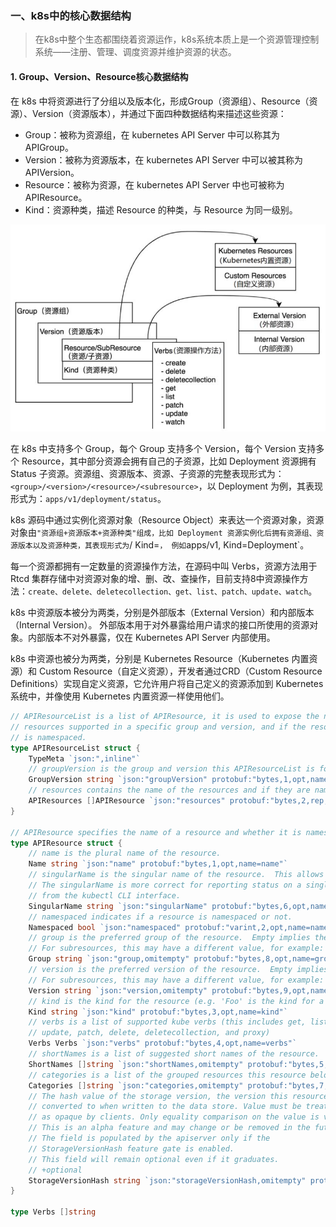 ### 一、k8s中的核心数据结构

> 在k8s中整个生态都围绕着资源运作，k8s系统本质上是一个资源管理控制系统——注册、管理、调度资源并维护资源的状态。

#### 1.  Group、Version、Resource核心数据结构

在 k8s 中将资源进行了分组以及版本化，形成Group（资源组）、Resource（资源）、Version（资源版本），并通过下面四种数据结构来描述这些资源：

- Group：被称为资源组，在 kubernetes API Server 中可以称其为 APIGroup。
- Version：被称为资源版本，在 kubernetes API Server 中可以被其称为 APIVersion。
- Resource：被称为资源，在 kubernetes API Server 中也可被称为 APIResource。
- Kind：资源种类，描述 Resource 的种类，与 Resource 为同一级别。

![Group、Version、Resource核心数据结构](./imgs/k8s资源核心数据结构.png)

在 k8s 中支持多个 Group，每个 Group 支持多个 Version，每个 Version 支持多个 Resource，其中部分资源会拥有自己的子资源，比如 Deployment 资源拥有 Status 子资源。资源组、资源版本、资源、子资源的完整表现形式为：`<group>/<version>/<resource>/<subresource>`，以 Deployment 为例，其表现形式为：`apps/v1/deployment/status`。

k8s 源码中通过实例化资源对象（Resource Object）来表达一个资源对象，资源对象由`"资源组+资源版本+资源种类"组成，比如 Deployment 资源实例化后拥有资源组、资源版本以及资源种类，其表现形式为`<group>/<version> Kind=<kind>`， 例如`apps/v1, Kind=Deployment`。

每一个资源都拥有一定数量的资源操作方法，在源码中叫 Verbs，资源方法用于 Rtcd 集群存储中对资源对象的增、删、改、查操作，目前支持8中资源操作方法：`create、delete、deletecollection、get、list、patch、update、watch`。

k8s 中资源版本被分为两类，分别是外部版本（External Version）和内部版本（Internal Version）。 外部版本用于对外暴露给用户请求的接口所使用的资源对象。内部版本不对外暴露，仅在 Kubernetes API Server 内部使用。

k8s 中资源也被分为两类，分别是 Kubernetes Resource（Kubernetes 内置资源）和 Custom Resource（自定义资源），开发者通过CRD（Custom Resource Definitions）实现自定义资源，它允许用户将自己定义的资源添加到 Kubernetes 系统中，并像使用 Kubernetes 内置资源一样使用他们。



```go
// APIResourceList is a list of APIResource, it is used to expose the name of the
// resources supported in a specific group and version, and if the resource
// is namespaced.
type APIResourceList struct {
	TypeMeta `json:",inline"`
	// groupVersion is the group and version this APIResourceList is for.
	GroupVersion string `json:"groupVersion" protobuf:"bytes,1,opt,name=groupVersion"`
	// resources contains the name of the resources and if they are namespaced.
	APIResources []APIResource `json:"resources" protobuf:"bytes,2,rep,name=resources"`
}

// APIResource specifies the name of a resource and whether it is namespaced.
type APIResource struct {
	// name is the plural name of the resource.
	Name string `json:"name" protobuf:"bytes,1,opt,name=name"`
	// singularName is the singular name of the resource.  This allows clients to handle plural and singular opaquely.
	// The singularName is more correct for reporting status on a single item and both singular and plural are allowed
	// from the kubectl CLI interface.
	SingularName string `json:"singularName" protobuf:"bytes,6,opt,name=singularName"`
	// namespaced indicates if a resource is namespaced or not.
	Namespaced bool `json:"namespaced" protobuf:"varint,2,opt,name=namespaced"`
	// group is the preferred group of the resource.  Empty implies the group of the containing resource list.
	// For subresources, this may have a different value, for example: Scale".
	Group string `json:"group,omitempty" protobuf:"bytes,8,opt,name=group"`
	// version is the preferred version of the resource.  Empty implies the version of the containing resource list
	// For subresources, this may have a different value, for example: v1 (while inside a v1beta1 version of the core resource's group)".
	Version string `json:"version,omitempty" protobuf:"bytes,9,opt,name=version"`
	// kind is the kind for the resource (e.g. 'Foo' is the kind for a resource 'foo')
	Kind string `json:"kind" protobuf:"bytes,3,opt,name=kind"`
	// verbs is a list of supported kube verbs (this includes get, list, watch, create,
	// update, patch, delete, deletecollection, and proxy)
	Verbs Verbs `json:"verbs" protobuf:"bytes,4,opt,name=verbs"`
	// shortNames is a list of suggested short names of the resource.
	ShortNames []string `json:"shortNames,omitempty" protobuf:"bytes,5,rep,name=shortNames"`
	// categories is a list of the grouped resources this resource belongs to (e.g. 'all')
	Categories []string `json:"categories,omitempty" protobuf:"bytes,7,rep,name=categories"`
	// The hash value of the storage version, the version this resource is
	// converted to when written to the data store. Value must be treated
	// as opaque by clients. Only equality comparison on the value is valid.
	// This is an alpha feature and may change or be removed in the future.
	// The field is populated by the apiserver only if the
	// StorageVersionHash feature gate is enabled.
	// This field will remain optional even if it graduates.
	// +optional
	StorageVersionHash string `json:"storageVersionHash,omitempty" protobuf:"bytes,10,opt,name=storageVersionHash"`
}

type Verbs []string
```









